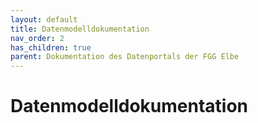 ```yaml
---
layout: default
title: Datenmodelldokumentation
nav_order: 2
has_children: true
parent: Dokumentation des Datenportals der FGG Elbe
---
```


# Datenmodelldokumentation